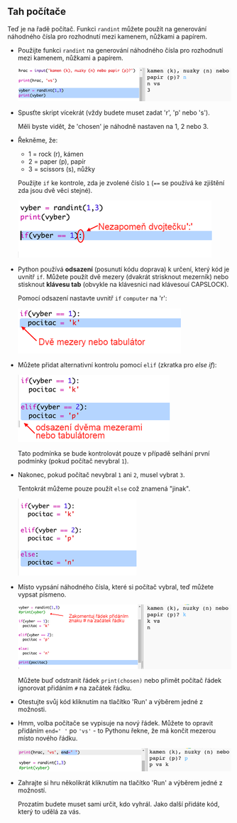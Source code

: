 ## Tah počítače

Teď je na řadě počítač. Funkci `randint` můžete použít na generování náhodného čísla pro rozhodnutí mezi kamenem, nůžkami a papírem.

+ Použijte funkci `randint` na generování náhodného čísla pro rozhodnutí mezi kamenem, nůžkami a papírem.
    
    ![screenshot](images/rps-randint.png)

+ Spusťte skript vícekrát (vždy budete muset zadat 'r', 'p' nebo 's').
    
    Měli byste vidět, že 'chosen' je náhodně nastaven na 1, 2 nebo 3.

+ Řekněme, že:
    
    + 1 = rock (r), kámen
    + 2 = paper (p), papír
    + 3 = scissors (s), nůžky
    
    Použijte `if` ke kontrole, zda je zvolené číslo `1` (`==` se používá ke zjištění zda jsou dvě věci stejné).
    
    ![screenshot](images/rps-if-1.png)

+ Python používá **odsazení** (posunutí kódu doprava) k určení, který kód je uvnitř `if`. Můžete použít dvě mezery (dvakrát strisknout mezerník) nebo stisknout **klávesu tab** (obvykle na klávesnici nad klávesouí CAPSLOCK).
    
    Pomocí odsazení nastavte uvnitř `if` `computer` na 'r':
    
    ![screenshot](images/rps-indent.png)

+ Můžete přidat alternativní kontrolu pomocí `elif` (zkratka pro *else if*):
    
    ![screenshot](images/rps-elif-2.png)
    
    Tato podmínka se bude kontrolovát pouze v případě selhání první podmínky (pokud počítač nevybral `1`).

+ Nakonec, pokud počítač nevybral `1` ani `2`, musel vybrat `3`.
    
    Tentokrát můžeme pouze použít `else` což znamená "jinak".
    
    ![screenshot](images/rps-else-3.png)

+ Místo vypsání náhodného čísla, které si počítač vybral, teď můžete vypsat písmeno.
    
    ![screenshot](images/rps-print-computer.png)
    
    Můžete buď odstranit řádek `print(chosen)` nebo přimět počítač řádek ignorovat přidáním `#` na začátek řádku.

+ Otestujte svůj kód kliknutím na tlačítko 'Run' a výběrem jedné z možnosti.

+ Hmm, volba počítače se vypisuje na nový řádek. Můžete to opravit přidáním `end=' '` po `'vs'` - to Pythonu řekne, že má končit mezerou místo nového řádku.
    
    ![screenshot](images/rps-same-line.png)

+ Zahrajte si hru několikrát kliknutím na tlačítko 'Run' a výběrem jedné z možností.
    
    Prozatím budete muset sami určit, kdo vyhrál. Jako další přidáte kód, který to udělá za vás.